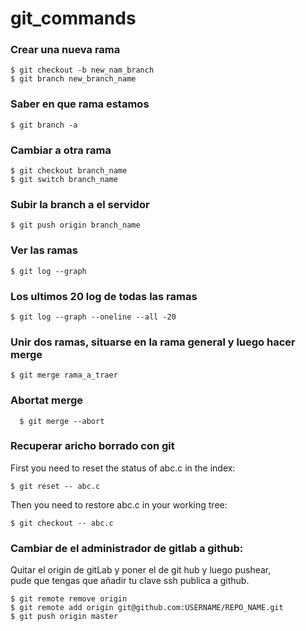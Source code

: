 # git_commands

### Crear una nueva rama
````
$ git checkout -b new_nam_branch
$ git branch new_branch_name
````

### Saber en que rama estamos
````
$ git branch -a
````

### Cambiar a otra rama
````
$ git checkout branch_name
$ git switch branch_name
````

### Subir la branch a el servidor
````
$ git push origin branch_name
````

###  Ver las ramas
````
$ git log --graph
````

### Los ultimos 20 log de todas las ramas
````
$ git log --graph --oneline --all -20
````

### Unir dos ramas, situarse en la rama general y luego hacer merge
````
$ git merge rama_a_traer
````

### Abortat merge
````
  $ git merge --abort
````

### Recuperar aricho borrado con git
First you need to reset the status of abc.c in the index:

	$ git reset -- abc.c

Then you need to restore abc.c in your working tree:

	$ git checkout -- abc.c

### Cambiar de el administrador de gitlab a github:
Quitar el origin de gitLab y poner el de git hub y luego pushear, <br> pude que tengas que añadir tu clave ssh publica a github.

	$ git remote remove origin
	$ git remote add origin git@github.com:USERNAME/REPO_NAME.git
	$ git push origin master
